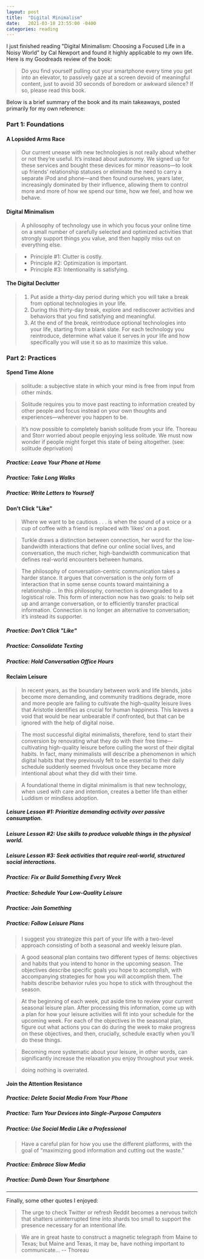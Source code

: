 ```yaml
---
layout: post
title:  "Digital Minimalism"
date:   2021-03-10 23:55:00 -0400
categories: reading
---
```

I just finished reading "Digital Minimalism: Choosing a Focused Life in a Noisy World" by Cal Newport and found it highly applicable to my own life.
Here is my Goodreads review of the book:

> Do you find yourself pulling out your smartphone every time you get into an elevator, to passively gaze at a screen devoid of meaningful content, just to avoid 30 seconds of boredom or awkward silence? If so, please read this book.

Below is a brief summary of the book and its main takeaways, posted primarily for my own reference:

### Part 1: Foundations

#### A Lopsided Arms Race

> Our current unease with new technologies is not really about whether or not they’re useful. It’s instead about autonomy. We signed up for these services and bought these devices for minor reasons—to look up friends’ relationship statuses or eliminate the need to carry a separate iPod and phone—and then found ourselves, years later, increasingly dominated by their influence, allowing them to control more and more of how we spend our time, how we feel, and how we behave.

#### Digital Minimalism

> A philosophy of technology use in which you focus your online time on a small number of carefully selected and optimized activities that strongly support things you value, and then happily miss out on everything else.

> - Principle #1: Clutter is costly.
> - Principle #2: Optimization is important.
> - Principle #3: Intentionality is satisfying.

#### The Digital Declutter

> 1. Put aside a thirty-day period during which you will take a break from optional technologies in your life.
> 2. During this thirty-day break, explore and rediscover activities and behaviors that you find satisfying and meaningful.
> 3. At the end of the break, reintroduce optional technologies into your life, starting from a blank slate. For each technology you reintroduce, determine what value it serves in your life and how specifically you will use it so as to maximize this value.

### Part 2: Practices

#### Spend Time Alone

> solitude: a subjective state in which your mind is free from input from other minds.

> Solitude requires you to move past reacting to information created by other people and focus instead on your own thoughts and experiences—wherever you happen to be.

> It’s now possible to completely banish solitude from your life. Thoreau and Storr worried about people enjoying less solitude. We must now wonder if people might forget this state of being altogether. (see: solitude deprivation)

##### Practice: Leave Your Phone at Home

##### Practice: Take Long Walks

##### Practice: Write Letters to Yourself


#### Don't Click "Like"

> Where we want to be cautious . . . is when the sound of a voice or a cup of coffee with a friend is replaced with ‘likes’ on a post.

> Turkle draws a distinction between connection, her word for the low-bandwidth interactions that define our online social lives, and conversation, the much richer, high-bandwidth communication that defines real-world encounters between humans.

> The philosophy of conversation-centric communication takes a harder stance. It argues that conversation is the only form of interaction that in some sense counts toward maintaining a relationship ... In this philosophy, connection is downgraded to a logistical role. This form of interaction now has two goals: to help set up and arrange conversation, or to efficiently transfer practical information. Connection is no longer an alternative to conversation; it’s instead its supporter.

##### Practice: Don't Click "Like"

##### Practice: Consolidate Texting

##### Practice: Hold Conversation Office Hours

#### Reclaim Leisure

> In recent years, as the boundary between work and life blends, jobs become more demanding, and community traditions degrade, more and more people are failing to cultivate the high-quality leisure lives that Aristotle identifies as crucial for human happiness. This leaves a void that would be near unbearable if confronted, but that can be ignored with the help of digital noise.

> The most successful digital minimalists, therefore, tend to start their conversion by renovating what they do with their free time—cultivating high-quality leisure before culling the worst of their digital habits. In fact, many minimalists will describe a phenomenon in which digital habits that they previously felt to be essential to their daily schedule suddenly seemed frivolous once they became more intentional about what they did with their time. 

> A foundational theme in digital minimalism is that new technology, when used with care and intention, creates a better life than either Luddism or mindless adoption.

##### Leisure Lesson #1: Prioritize demanding activity over passive consumption.

##### Leisure Lesson #2: Use skills to produce valuable things in the physical world.

##### Leisure Lesson #3: Seek activities that require real-world, structured social interactions.

##### Practice: Fix or Build Something Every Week

##### Practice: Schedule Your Low-Quality Leisure

##### Practice: Join Something

##### Practice: Follow Leisure Plans

> I suggest you strategize this part of your life with a two-level approach consisting of both a seasonal and weekly leisure plan.

> A good seasonal plan contains two different types of items: objectives and habits that you intend to honor in the upcoming season. The objectives describe specific goals you hope to accomplish, with accompanying strategies for how you will accomplish them. The habits describe behavior rules you hope to stick with throughout the season.
 
> At the beginning of each week, put aside time to review your current seasonal leisure plan. After processing this information, come up with a plan for how your leisure activities will fit into your schedule for the upcoming week. For each of the objectives in the seasonal plan, figure out what actions you can do during the week to make progress on these objectives, and then, crucially, schedule exactly when you’ll do these things.

> Becoming more systematic about your leisure, in other words, can significantly increase the relaxation you enjoy throughout your week.

> doing nothing is overrated.

#### Join the Attention Resistance

##### Practice: Delete Social Media From Your Phone

##### Practice: Turn Your Devices into Single-Purpose Computers

##### Practice: Use Social Media Like a Professional

> Have a careful plan for how you use the different platforms, with the goal of “maximizing good information and cutting out the waste.”

##### Practice: Embrace Slow Media

##### Practice: Dumb Down Your Smartphone

---

Finally, some other quotes I enjoyed:

> The urge to check Twitter or refresh Reddit becomes a nervous twitch that shatters uninterrupted time into shards too small to support the presence necessary for an intentional life.

> We are in great haste to construct a magnetic telegraph from Maine to Texas; but Maine and Texas, it may be, have nothing important to communicate... -- Thoreau
